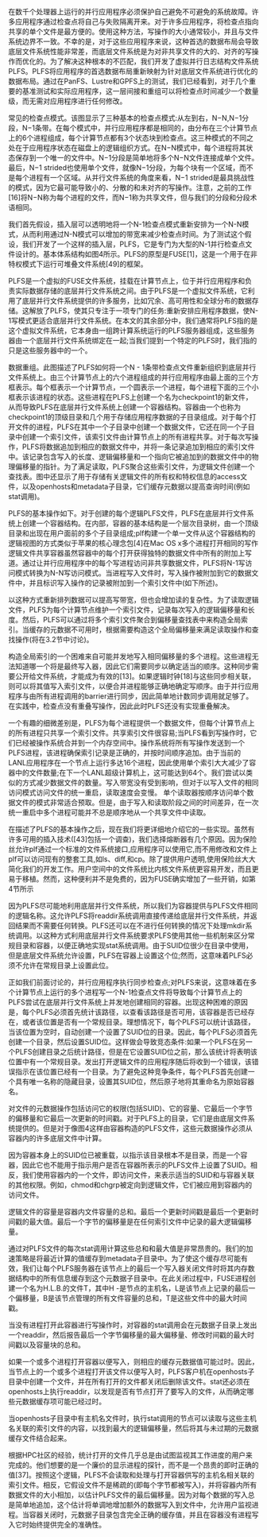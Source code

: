 在数千个处理器上运行的并行应用程序必须保护自己避免不可避免的系统故障。许多应用程序通过检查点将自己与失败隔离开来。对于许多应用程序，将检查点指向共享的单个文件是最方便的。使用这种方法，写操作的大小通常较小，并且与文件系统边界不一致。不幸的是，对于这些应用程序来说，这种首选的数据布局会导致底层文件系统性能非常差，而底层文件系统是为对非共享文件的大的、对齐的写操作而优化的。为了解决这种根本的不匹配，我们开发了虚拟并行日志结构文件系统PLFS。PLFS将应用程序的首选数据布局重新映射为针对底层文件系统进行优化的数据布局。通过在PanFS、Lustre和GPFS上的测试，我们已经看到，对于几个重要的基准测试和实际应用程序，这一层间接和重组可以将检查点时间减少一个数量级，而无需对应用程序进行任何修改。

常见的检查点模式。该图显示了三种基本的检查点模式:从左到右，N−N,N−1分段，N−1条带。在每个模式中，并行应用程序都是相同的，由分布在三个计算节点上的6个进程组成，每个计算节点都有3个状态块到检查点。这三种模式的不同之处在于应用程序状态在磁盘上的逻辑组织方式。在N−N模式中，每个进程将其状态保存到一个唯一的文件中。N−1分段是简单地将多个N−N文件连接成单个文件。最后，N−1 strided也使用单个文件，就像N−1分段，为每个块有一个区域，而不是每个进程有一个区域。从并行文件系统的角度来看，N−1 strided是最具挑战性的模式，因为它最可能导致小的、分散的和未对齐的写操作。注意，之前的工作[16]将N−N称为每个进程的文件，而N−1称为共享文件，但与我们的分段和分段术语相同。

我们首先假设，插入层可以透明地将一个N-1检查点模式重新安排为一个N-N模式，从而利用通过N-N模式可以增加的带宽来减少检查点时间。为了测试这个假设，我们开发了一个这样的插入层，PLFS，它是专门为大型的N-1并行检查点文件设计的。基本体系结构如图4所示。PLFS的原型是FUSE[1]，这是一个用于在非特权模式下运行可堆叠文件系统[49]的框架。

PLFS是一个虚拟的FUSE文件系统，挂载在计算节点上，位于并行应用程序和负责实际数据存储的底层并行文件系统之间。由于PLFS是一个虚拟文件系统，它利用了底层并行文件系统提供的许多服务，比如冗余、高可用性和全球分布的数据存储。这解放了PLFS，使其只专注于一项专门的任务:重新安排应用程序数据，使N-1写模式更适合底层并行文件系统。在本文的其余部分中，我们通常将PLFS指的是这个虚拟文件系统，它本身由一组跨计算系统运行的PLFS服务器组成，这些服务器由一个底层并行文件系统绑定在一起;当我们提到一个特定的PLFS时，我们指的只是这些服务器中的一个。

数据重组。此图描述了PLFS如何将一个N - 1条带检查点文件重新组织到底层并行文件系统上。由三个计算节点上的六个进程组成的并行应用程序由最上面的三个方框表示。每个框表示一个计算节点，一个圆表示一个进程，每个进程下面的三个小框表示该进程的状态。这些进程在PLFS上创建一个名为checkpoint1的新文件，从而导致PLFS在底层并行文件系统上创建一个容器结构。容器由一个也称为checkpoint1的顶级目录和几个用于存储应用程序数据的子目录组成。对于每个打开文件的进程，PLFS在其中一个子目录中创建一个数据文件，它还在同一个子目录中创建一个索引文件，该索引文件由计算节点上的所有进程共享。对于每次写操作，PLFS将数据追加到相应的数据文件中，并将一条记录追加到相应的索引文件中。该记录包含写入的长度、逻辑偏移量和一个指向它被追加到的数据文件中的物理偏移量的指针。为了满足读取，PLFS聚合这些索引文件，为逻辑文件创建一个查找表。图中还显示了用于存储有关逻辑文件的所有权和特权信息的access文件，以及openhosts和metadata子目录，它们缓存元数据以提高查询时间(例如stat调用)。

PLFS的基本操作如下。对于创建的每个逻辑PLFS文件，PLFS在底层并行文件系统上创建一个容器结构。在内部，容器的基本结构是一个层次目录树，由一个顶级目录和出现在用户面前的多个子目录组成;plf构建一个单一文件从这个容器结构的逻辑视图的方式类似于苹果的核心理念包[4]在Mac OS x多个进程打开相同的写作逻辑文件共享容器虽然容器中的每个打开获得独特的数据文件中所有的附加上写道。通过让并行应用程序中的每个写进程访问非共享数据文件，PLFS将N-1写访问模式转换为N-N写访问模式。当进程写入文件时，写入操作被附加到它的数据文件中，并且标识写入操作的记录被附加到一个索引文件中(如下所述)。

以这种方式重新排列数据可以提高写带宽，但也会增加读的复杂性。为了读取逻辑文件，PLFS为每个计算节点维护一个索引文件，记录每次写入的逻辑偏移量和长度。然后，PLFS可以通过将多个索引文件聚合到偏移量查找表中来构造全局索引。当缓存的元数据不可用时，根据需要构造这个全局偏移量来满足读取操作和查找操作(将在3.2节中讨论)。

构造全局索引的一个困难来自可能并发地写入相同偏移量的多个进程。这些进程无法知道哪一个将是最终写入器，因此它们需要同步以确定适当的顺序。这种同步需要公开给文件系统，才能成为有效的[13]。如果逻辑时钟[18]与这些同步相关联，则可以将其值写入索引文件，以便合并进程能够正确地确定写顺序。由于并行应用程序与由所有进程调用的barrier进行同步，因此简单地计数同步调用就足够了。在实践中，检查点没有重叠写操作，因此此时PLFS还没有实现重叠解决。

一个有趣的细微差别是，PLFS为每个进程提供一个数据文件，但每个计算节点上的所有进程只共享一个索引文件。共享索引文件很容易;当PLFS看到写操作时，它们已经被操作系统合并到一个内存空间中。操作系统将所有写操作发送到一个PLFS进程，该进程确保索引记录是正确的，并按时间顺序追加。由于当前的LANL应用程序在一个节点上运行多达16个进程，因此使用单个索引大大减少了容器中的文件数量;在下一个LANL超级计算机上，这可能达到64个。我们尝试以类似的方式减少数据文件的数量。写入带宽没有受到影响，但对于以写入文件的相同访问模式访问文件的统一重启，读取速度会变慢。
单个读取器按顺序访问单个数据文件的模式非常适合预取。但是，由于写入和读取阶段之间的时间差异，在一次统一重启中多个进程可能并不总是顺序地从一个共享文件中读取。

在描述了PLFS的基本操作之后，现在我们将更详细地介绍它的一些实现。虽然有许多可用的插入技术([43]包括一个调查)，我们选择熔断器有几个原因。因为保险丝允许plf通过一个标准的文件系统接口,应用程序可以使用它,而不用修改和文件上plf可以访问现有的整套工具,如ls、diff,和cp。除了提供用户透明,使用保险丝大大简化我们的开发工作。用户空间中的文件系统比内核文件系统更容易开发，而且更易于移植。然而，这种便利并不是免费的，因为FUSE确实增加了一些开销，如第4节所示

因为PLFS尽可能地利用底层并行文件系统，所以我们为容器提供与PLFS文件相同的逻辑名称。这允许PLFS将readdir系统调用直接传递给底层并行文件系统，并返回结果而不需要任何转换。PLFS还可以在不进行任何转换的情况下处理mkdir系统调用。以这种方式利用底层并行文件系统要求PLFS使用其他一些机制来区分常规目录和容器，以便正确地实现stat系统调用。由于SUID位很少在目录中使用，但是底层文件系统允许设置，PLFS在容器上设置这个位;然而，这意味着PLFS必须不允许在常规目录上设置此位。

正如我们前面讨论的，并行应用程序执行同步检查点;对PLFS来说，这意味着在多个计算节点上运行的多个进程写一个N-1检查点文件将导致每个计算节点上的PLFS尝试在底层并行文件系统上并发地创建相同的容器。出现这种困难的原因是，每个PLFS必须首先统计该路径，以查看该路径是否可用，该容器是否已经存在，或者该位置是否有一个常规目录。理想情况下，每个PLFS可以统计该路径，当该位置为空时，自动创建一个设置了SUID位的目录。因此，每个PLFS必须首先创建一个目录，然后设置SUID位。这样做会导致竞态条件:如果一个PLFS在另一个PLFS创建目录之后统计路径，但是在它设置SUID位之前，那么该统计将表明该位置中有一个常规目录。发出打开逻辑文件的应用程序随后将收到一个错误，该错误指示在该位置已经有一个目录。为了避免这种竞争条件，每个PLFS首先创建一个具有唯一名称的隐藏目录，设置其SUID位，然后原子地将其重命名为原始容器名。

对文件的元数据操作包括访问它的权限(包括SUID)、它的容量、它最后一个字节的偏移量和它最后一次更新的时间戳。对于PLFS上的目录，它们是由底层文件系统提供的。但是对于像图4这样由容器构造的PLFS文件，这些元数据操作必须从容器内的许多底层文件中计算。

因为容器本身上的SUID位已被重载，以指示该目录根本不是目录，而是一个容器，因此它也不能用于指示用户是否在容器所表示的PLFS文件上设置了SUID。相反，我们使用容器内的一个文件，即访问文件，来表示适当的SUID和与容器关联的其他权限。例如，chmod和chgrp被定向到逻辑文件，它们被应用到容器内的访问文件。

逻辑文件的容量是容器内文件容量的总和。最后一个更新时间戳是最后一个更新时间戳的最大值。最后一个字节的偏移量是在任何索引文件中记录的最大逻辑偏移量。

通过对PLFS文件的每次stat调用计算这些总和和最大值是非常昂贵的。我们的加速策略是将最近计算的值缓存到metadata子目录中。为了使这个缓存尽可能有效，我们让每个PLFS服务器在该节点上的最后一个写入器关闭文件时将其内存数据结构中的所有信息缓存到这个元数据子目录中。在此关闭过程中，FUSE进程创建一个名为H.L.B.的文件T，其中H -是节点的主机名，L是该节点上记录的最后一个偏移量，B是该节点管理的所有文件容量的总和，T是这些文件中的最大时间戳。

当没有进程打开此容器进行写操作时，对容器的stat调用会在元数据子目录上发出一个readdir，然后报告最后一个字节偏移量的最大偏移量、修改时间戳的最大时间戳以及容量块的总和。

如果一个或多个进程打开容器以便写入，则相应的缓存元数据值可能过时。因此，当节点上的一个或多个进程打开该文件以便写入时，PLFS客户机在openhosts子目录中创建一个文件，并在所有打开的文件都关闭后删除该文件。stat还必须在openhosts上执行readdir，以发现是否有节点打开了要写入的文件，从而确定哪些元数据缓存项可能已经过时。

当openhosts子目录中有主机名文件时，执行stat调用的节点可以读取与这些主机名关联的索引文件的内容，以找到最大的逻辑偏移量，然后将其与未过期的元数据缓存文件结合起来。

根据HPC社区的经验，统计打开的文件几乎总是由试图监视其工作进度的用户来完成的。他们想要的是一个廉价的显示进程的探针，而不是一个昂贵的即时正确的值[37]。按照这个逻辑，PLFS不会读取和处理与打开容器供写的主机名相关联的索引文件。相反，它假设文件不是稀疏的(即每个字节都被写入)，并将容器内所有数据文件的大小相加，以估计PLFS文件的最后偏移量。因为对每个数据的写入总是简单地追加，这个估计将单调地增加额外的数据写入到文件中，允许用户监视进程。当容器关闭时，元数据子目录包含完全正确的缓存值，并且在容器没有进程写入它时始终提供完全的准确性。

